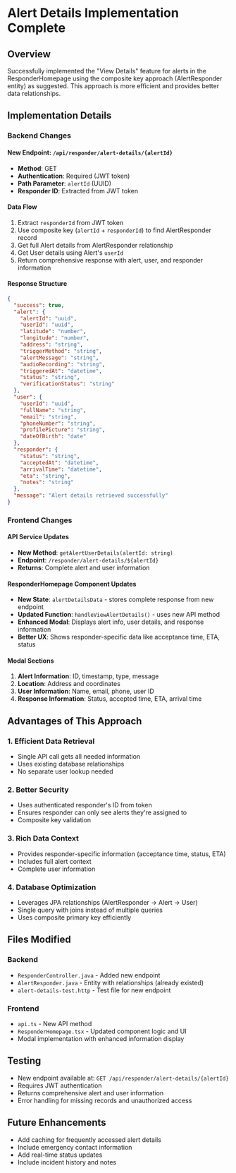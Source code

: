 # Alert Details Implementation Complete

## Overview
Successfully implemented the "View Details" feature for alerts in the ResponderHomepage using the composite key approach (AlertResponder entity) as suggested. This approach is more efficient and provides better data relationships.

## Implementation Details

### Backend Changes

#### New Endpoint: `/api/responder/alert-details/{alertId}`
- **Method**: GET
- **Authentication**: Required (JWT token)
- **Path Parameter**: `alertId` (UUID)
- **Responder ID**: Extracted from JWT token

#### Data Flow
1. Extract `responderId` from JWT token
2. Use composite key (`alertId` + `responderId`) to find AlertResponder record
3. Get full Alert details from AlertResponder relationship
4. Get User details using Alert's `userId`
5. Return comprehensive response with alert, user, and responder information

#### Response Structure
```json
{
  "success": true,
  "alert": {
    "alertId": "uuid",
    "userId": "uuid", 
    "latitude": "number",
    "longitude": "number",
    "address": "string",
    "triggerMethod": "string",
    "alertMessage": "string",
    "audioRecording": "string",
    "triggeredAt": "datetime",
    "status": "string",
    "verificationStatus": "string"
  },
  "user": {
    "userId": "uuid",
    "fullName": "string",
    "email": "string", 
    "phoneNumber": "string",
    "profilePicture": "string",
    "dateOfBirth": "date"
  },
  "responder": {
    "status": "string",
    "acceptedAt": "datetime",
    "arrivalTime": "datetime",
    "eta": "string",
    "notes": "string"
  },
  "message": "Alert details retrieved successfully"
}
```

### Frontend Changes

#### API Service Updates
- **New Method**: `getAlertUserDetails(alertId: string)`
- **Endpoint**: `/responder/alert-details/${alertId}`
- **Returns**: Complete alert and user information

#### ResponderHomepage Component Updates
- **New State**: `alertDetailsData` - stores complete response from new endpoint
- **Updated Function**: `handleViewAlertDetails()` - uses new API method
- **Enhanced Modal**: Displays alert info, user details, and response information
- **Better UX**: Shows responder-specific data like acceptance time, ETA, status

#### Modal Sections
1. **Alert Information**: ID, timestamp, type, message
2. **Location**: Address and coordinates  
3. **User Information**: Name, email, phone, user ID
4. **Response Information**: Status, accepted time, ETA, arrival time

## Advantages of This Approach

### 1. **Efficient Data Retrieval**
- Single API call gets all needed information
- Uses existing database relationships
- No separate user lookup needed

### 2. **Better Security**
- Uses authenticated responder's ID from token
- Ensures responder can only see alerts they're assigned to
- Composite key validation

### 3. **Rich Data Context**
- Provides responder-specific information (acceptance time, status, ETA)
- Includes full alert context
- Complete user information

### 4. **Database Optimization**
- Leverages JPA relationships (AlertResponder -> Alert -> User)
- Single query with joins instead of multiple queries
- Uses composite primary key efficiently

## Files Modified

### Backend
- `ResponderController.java` - Added new endpoint
- `AlertResponder.java` - Entity with relationships (already existed)
- `alert-details-test.http` - Test file for new endpoint

### Frontend  
- `api.ts` - New API method
- `ResponderHomepage.tsx` - Updated component logic and UI
- Modal implementation with enhanced information display

## Testing
- New endpoint available at: `GET /api/responder/alert-details/{alertId}`
- Requires JWT authentication
- Returns comprehensive alert and user information
- Error handling for missing records and unauthorized access

## Future Enhancements
- Add caching for frequently accessed alert details
- Include emergency contact information
- Add real-time status updates
- Include incident history and notes
